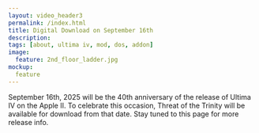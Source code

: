 ```yaml
---
layout: video_header3
permalink: /index.html
title: Digital Download on September 16th
description:
tags: [about, ultima iv, mod, dos, addon]
image:
  feature: 2nd_floor_ladder.jpg
mockup:
  feature
---
```


<!--<hr>


<hr>-->

September 16th, 2025 will be the 40th anniversary of the release of Ultima IV on the Apple II. To celebrate this occasion, Threat of the Trinity will be available for download from that date. Stay tuned to this page for more release info.

<!--![40 Years of Ultima IV]({{ site.url }}/images/Ultima_IV_Forty_Years.gif)-->
    

    

    

    

  
    





